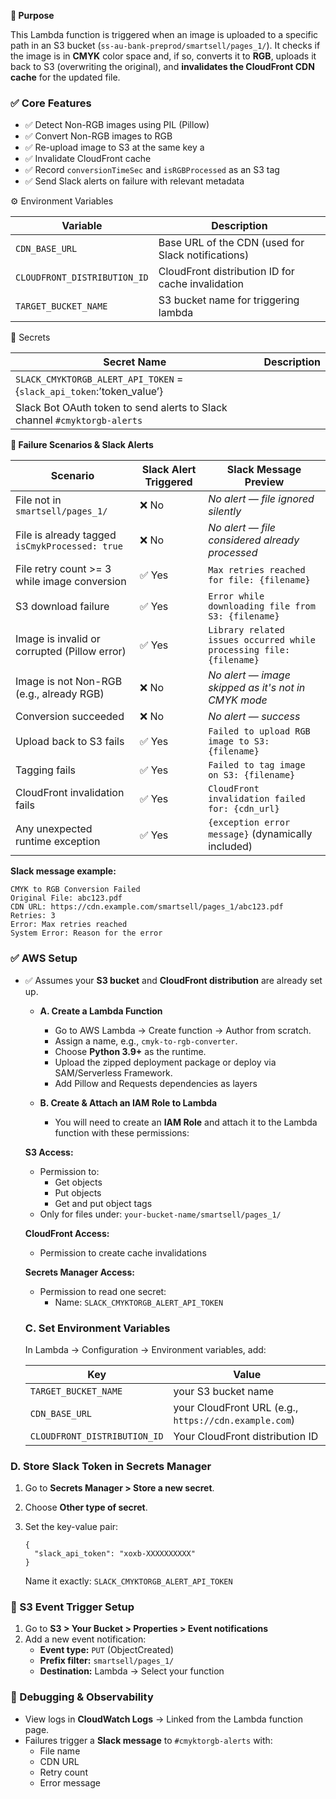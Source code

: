 **📌 Purpose**

This Lambda function is triggered when an image is uploaded to a specific path in an S3 bucket (`ss-au-bank-preprod/smartsell/pages_1/`). It checks if the image is in **CMYK** color space and, if so, converts it to **RGB**, uploads it back to S3 (overwriting the original), and **invalidates the CloudFront CDN cache** for the updated file.

### ✅ Core Features

- ✅ Detect Non-RGB images using PIL (Pillow)
- ✅ Convert Non-RGB images to RGB
- ✅ Re-upload image to S3 at the same key a
- ✅ Invalidate CloudFront cache
- ✅ Record `conversionTimeSec` and `isRGBProcessed` as an S3 tag
- ✅ Send Slack alerts on failure with relevant metadata

⚙️ Environment Variables

| Variable | Description |
| --- | --- |
| `CDN_BASE_URL` | Base URL of the CDN (used for Slack notifications) |
| `CLOUDFRONT_DISTRIBUTION_ID` | CloudFront distribution ID for cache invalidation |
| `TARGET_BUCKET_NAME` | S3 bucket name for triggering lambda |

🔐 Secrets

| Secret Name | Description |
| --- | --- |
| `SLACK_CMYKTORGB_ALERT_API_TOKEN`  = {`slack_api_token`:’token_value’} |
 | Slack Bot OAuth token to send alerts to Slack channel `#cmyktorgb-alerts` |

**🚨 Failure Scenarios & Slack Alerts**

| **Scenario** | **Slack Alert Triggered** | **Slack Message Preview** |
| --- | --- | --- |
| File not in `smartsell/pages_1/` | ❌ No | *No alert — file ignored silently* |
| File is already tagged `isCmykProcessed: true` | ❌ No | *No alert — file considered already processed* |
| File retry count >= 3 while image conversion | ✅ Yes | `Max retries reached for file: {filename}` |
| S3 download failure | ✅ Yes | `Error while downloading file from S3: {filename}` |
| Image is invalid or corrupted (Pillow error) | ✅ Yes | `Library related issues occurred while processing file: {filename}` |
| Image is not Non-RGB (e.g., already RGB) | ❌ No | *No alert — image skipped as it's not in CMYK mode* |
| Conversion succeeded | ❌ No | *No alert — success* |
| Upload back to S3 fails | ✅ Yes | `Failed to upload RGB image to S3: {filename}` |
| Tagging fails | ✅ Yes | `Failed to tag image on S3: {filename}` |
| CloudFront invalidation fails | ✅ Yes | `CloudFront invalidation failed for: {cdn_url}` |
| Any unexpected runtime exception | ✅ Yes | `{exception error message}` (dynamically included) |

**Slack message example:**

```
CMYK to RGB Conversion Failed
Original File: abc123.pdf
CDN URL: https://cdn.example.com/smartsell/pages_1/abc123.pdf
Retries: 3
Error: Max retries reached
System Error: Reason for the error

```

### ✅ AWS Setup

- ✅ Assumes your **S3 bucket** and **CloudFront distribution** are already set up.
    - **A. Create a Lambda Function**
        - Go to AWS Lambda → Create function → Author from scratch.
        - Assign a name, e.g., `cmyk-to-rgb-converter`.
        - Choose **Python 3.9+** as the runtime.
        - Upload the zipped deployment package or deploy via SAM/Serverless Framework.
        - Add Pillow and Requests dependencies as layers
        
    - **B. Create & Attach an IAM Role to Lambda**
        - You will need to create an **IAM Role** and attach it to the Lambda function with these permissions:
    
    **S3 Access:**
    
    - Permission to:
        - Get objects
        - Put objects
        - Get and put object tags
    - Only for files under: `your-bucket-name/smartsell/pages_1/`
    
    **CloudFront Access:**
    
    - Permission to create cache invalidations
    
    **Secrets Manager Access:**
    
    - Permission to read one secret:
        - Name: `SLACK_CMYKTORGB_ALERT_API_TOKEN`
    
    ### C. Set Environment Variables
    
    In Lambda → Configuration → Environment variables, add:
    
    | Key | Value |
    | --- | --- |
    | `TARGET_BUCKET_NAME` | your S3 bucket name |
    | `CDN_BASE_URL` | your CloudFront URL (e.g., `https://cdn.example.com`) |
    | `CLOUDFRONT_DISTRIBUTION_ID` | Your CloudFront distribution ID |

### D. Store Slack Token in Secrets Manager

1. Go to **Secrets Manager > Store a new secret**.
2. Choose **Other type of secret**.
3. Set the key-value pair:
    
    ```
    {
      "slack_api_token": "xoxb-XXXXXXXXXX"
    }
    ```
    
    Name it exactly: `SLACK_CMYKTORGB_ALERT_API_TOKEN`
    

### 🔁 S3 Event Trigger Setup

1. Go to **S3 > Your Bucket > Properties > Event notifications**
2. Add a new event notification:
    - **Event type:** `PUT` (ObjectCreated)
    - **Prefix filter:** `smartsell/pages_1/`
    - **Destination:** Lambda → Select your function

### 🧪 Debugging & Observability

- View logs in **CloudWatch Logs** → Linked from the Lambda function page.
- Failures trigger a **Slack message** to `#cmyktorgb-alerts` with:
    - File name
    - CDN URL
    - Retry count
    - Error message


